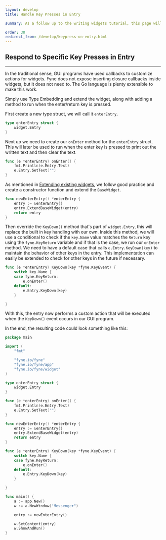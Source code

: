 ```yaml
---
layout: develop
title: Handle Key Presses in Entry

summary: As a follow up to the writing widgets tutorial, this page will go through how to extend an Entry widget and respond to a specific keypress in it. At the end of the tutorial, you will have created an Entry that responds to pressing the Enter/Return button on the keyboard.

order: 30
redirect_from: /develop/keypress-on-entry.html
---
```


## Respond to Specific Key Presses in Entry
---

In the traditional sense, GUI programs have used callbacks to customize actions for widgets. Fyne does not expose inserting closure callbacks inside widgets, but it does not need to. The Go language is plenty extensible to make this work.

Simply use Type Embedding and extend the widget, along with adding a method to run when the enter/return key is pressed.

First create a new type struct, we will call it `enterEntry`.

```go
type enterEntry struct {
    widget.Entry
}
```

Next up we need to create our `onEnter` method for the `enterEntry` struct. This will later be used to run when the enter key is pressed to print out the written text and then clear the text.

```go
func (e *enterEntry) onEnter() {
    fmt.Println(e.Entry.Text)
    e.Entry.SetText("")
}
```

As mentioned in [Extending existing widgets](https://fyne.io/develop/extending-widgets.html), we follow good practice and create a constructor function and extend the `BaseWidget`.

```go
func newEnterEntry() *enterEntry {
    entry := &enterEntry{}
    entry.ExtendBaseWidget(entry)
    return entry
}
```

Then override the `KeyDown()` method that's part of `widget.Entry`, this will replace the built in key handling with our own. Inside this method, we will use a conditional to check if the `key.Name` value matches the `Return` key using the `fyne.KeyReturn` variable and if that is the case, we run our `onEnter` method. We need to have a default case that calls `e.Entry.KeyDown(key)` to maintain the behavior of other keys in the entry.
This implementation can easily be extended to check for other keys in the future if necessary.

```go
func (e *enterEntry) KeyDown(key *fyne.KeyEvent) {
    switch key.Name {
    case fyne.KeyReturn:
        e.onEnter()
    default:
        e.Entry.KeyDown(key)
    }

}
```

With this, the entry now performs a custom action that will be executed when the `KeyDown()` event occurs in our GUI program.

In the end, the resulting code could look something like this:

```go
package main

import (
    "fmt"

    "fyne.io/fyne"
    "fyne.io/fyne/app"
    "fyne.io/fyne/widget"
)

type enterEntry struct {
    widget.Entry
}

func (e *enterEntry) onEnter() {
    fmt.Println(e.Entry.Text)
    e.Entry.SetText("")
}

func newEnterEntry() *enterEntry {
    entry := &enterEntry{}
    entry.ExtendBaseWidget(entry)
    return entry
}

func (e *enterEntry) KeyDown(key *fyne.KeyEvent) {
    switch key.Name {
    case fyne.KeyReturn:
        e.onEnter()
    default:
        e.Entry.KeyDown(key)
    }

}

func main() {
    a := app.New()
    w := a.NewWindow("Messenger")

    entry := newEnterEntry()

    w.SetContent(entry)
    w.ShowAndRun()
}

```

